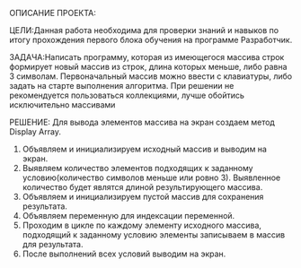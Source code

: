 ОПИСАНИЕ ПРОЕКТА:

ЦЕЛИ:Данная работа необходима для проверки  знаний и навыков по итогу прохождения первого блока обучения на программе Разработчик.

ЗАДАЧА:Написать программу, которая из имеющегося массива строк формирует новый массив из строк, длина которых меньше, либо равна 3 символам. Первоначальный массив можно ввести с клавиатуры, либо задать на старте выполнения алгоритма. При решении не рекомендуется пользоваться коллекциями, лучше обойтись исключительно массивами

РЕШЕНИЕ:
Для вывода элементов массива на экран создаем метод Display Array.
1. Объявляем и инициализируем исходный массив и выводим на экран.
2. Выявляем количество элементов подходящих к заданному условию(количество символов меньше или ровно 3).
Выявленное количество будет являтся длиной результирующего массива.
3. Объявляем и инициализируем пустой массив для сохранения результата.
4. Объявляем переменную для индексации переменной.
5. Проходим в цикле по каждому элементу исходного массива, подходящий к заданному условию элементы записываем в массив для результата.
6. После выполнений всех условий выводим на экран.
